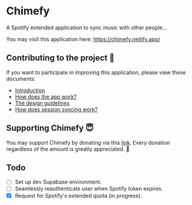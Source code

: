 # Chimefy
A Spotify extended application to sync music with other people...

You may visit this application here: https://chimefy.netlify.app/

## Contributing to the project 🔨
If you want to participate in improving this application, please view these documents:
- [Introduction](https://chuchuwiiii.notion.site/Read-Me-38336e88c6d042edadc90b4c8830f3a9?pvs=4)
- [How does the app work?](https://chuchuwiiii.notion.site/App-Flow-e86f523000814f0d99daa7f995ebb43b?pvs=4)
- [The design guidelines](https://chuchuwiiii.notion.site/Designs-afc5bc0456124a03bfde2bf7c49c1047?pvs=4)
- [How does session syncing work?](https://chuchuwiiii.notion.site/Session-Flow-Document-0b710b797e854d3b9c51280893f53a5d?pvs=4)

## Supporting Chimefy 😇
You may support Chimefy by donating via this [link](https://chuchuwiii.gumroad.com/l/support-chimefy).
Every donation regardless of the amount is greatly appreciated. 🙏

## Todo
- [ ] Set up dev Supabase environment.
- [ ] Seamlessly reauthenticate user when Spotify token expires.
- [X] Request for Spotify's extended quota (in progress).